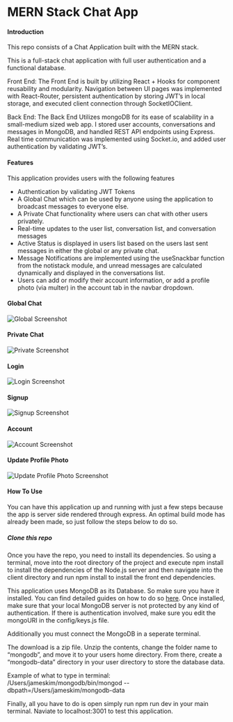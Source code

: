 # MERN Stack Chat App  

#### Introduction

This repo consists of a Chat Application built with the MERN stack. 

This is a full-stack chat application with full user authentication and a functional database. 

Front End: The Front End is built by utilizing React + Hooks for component reusability and modularity. Navigation between UI pages was implemented with React-Router, persistent authentication by storing JWT’s in local storage, and executed client connection through SocketIOClient.

Back End: The Back End Utilizes mongoDB for its ease of scalability in a small-medium sized web app. I stored user accounts, conversations and messages in MongoDB, and handled REST API endpoints using Express. Real time communication was implemented using Socket.io, and added user authentication by validating JWT’s.

#### Features
This application provides users with the following features

- Authentication by validating JWT Tokens
- A Global Chat which can be used by anyone using the application to broadcast messages to everyone else.
- A Private Chat functionality where users can chat with other users privately.
- Real-time updates to the user list, conversation list, and conversation messages
- Active Status is displayed in users list based on the users last sent messages in either the global or any private chat. 
- Message Notifications are implemented using the useSnackbar function from the notistack module, and unread messages are calculated dynamically and displayed in the conversations list. 
- Users can add or modify their account information, or add a profile photo (via multer) in the account tab in the navbar dropdown. 


#### Global Chat 

![Global Screenshot](https://github.com/james2kim/chat-app/blob/main/assets/global-screenshot.png)



#### Private Chat 
![Private Screenshot](https://github.com/james2kim/chat-app/blob/main/assets/private.png)



#### Login
![Login Screenshot](https://github.com/james2kim/chat-app/blob/main/assets/login-screenshot.png)



#### Signup
![Signup Screenshot](https://github.com/james2kim/chat-app/blob/main/assets/signup-screenshot.png)



#### Account
![Account Screenshot](https://github.com/james2kim/chat-app/blob/main/assets/account-screenshot.png)



#### Update Profile Photo
![Update Profile Photo Screenshot](https://github.com/james2kim/chat-app/blob/main/assets/updateaccount-screenshot.png)



#### How To Use

You can have this application up and running with just a few steps because the app is server side rendered through express. An optimal build mode has already been made, so just follow the steps below to do so.


##### Clone this repo
Once you have the repo, you need to install its dependencies. So using a terminal, move into the root directory of the project and execute npm install to install the dependencies of the Node.js server and then navigate into the client directory and run npm install to install the front end dependencies. 

This application uses MongoDB as its Database. So make sure you have it installed. You can find detailed guides on how to do so [here](https://docs.mongodb.com/manual/administration/install-community/). Once installed, make sure that your local MongoDB server is not protected by any kind of authentication. If there is authentication involved, make sure you edit the mongoURI in the config/keys.js file. 

Additionally you must connect the MongoDB in a seperate terminal. 

The download is a zip file. Unzip the contents, change the folder name to “mongodb”, and move it to your users home directory. From there, create a “mongodb-data” directory in your user directory to store the database data.

Example of what to type in terminal: 
/Users/jameskim/mongodb/bin/mongod --dbpath=/Users/jameskim/mongodb-data

Finally, all you have to do is open simply run npm run dev in your main terminal. Naviate to localhost:3001 to test this application. 

